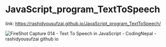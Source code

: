 # JavaScript_program_TextToSpeech

link: https://rashidyousufzai.github.io/JavaScript_program_TextToSpeech/

![FireShot Capture 014 - Text To Speech in JavaScript - CodingNepal - rashidyousufzai github io](https://user-images.githubusercontent.com/106462341/198831794-d55116e2-7492-43d9-bf63-49837474303a.png)
